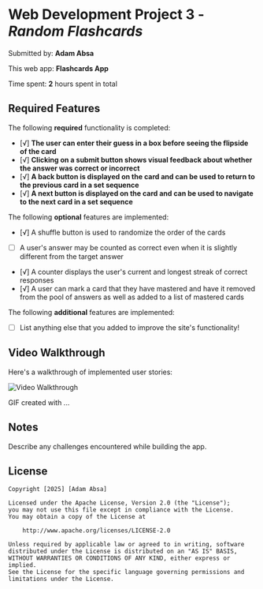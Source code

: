 # Web Development Project 3 - *Random Flashcards*

Submitted by: **Adam Absa**

This web app: **Flashcards App**

Time spent: **2** hours spent in total

## Required Features

The following **required** functionality is completed:

- [√] **The user can enter their guess in a box before seeing the flipside of the card**
- [√] **Clicking on a submit button shows visual feedback about whether the answer was correct or incorrect**
- [√] **A back button is displayed on the card and can be used to return to the previous card in a set sequence**
- [√] **A next button is displayed on the card and can be used to navigate to the next card in a set sequence**

The following **optional** features are implemented:

- [√] A shuffle button is used to randomize the order of the cards
- [ ] A user's answer may be counted as correct even when it is slightly different from the target answer
- [√] A counter displays the user's current and longest streak of correct responses
- [√] A user can mark a card that they have mastered and have it removed from the pool of answers as well as added to a list of mastered cards

The following **additional** features are implemented:

* [ ] List anything else that you added to improve the site's functionality!

## Video Walkthrough

Here's a walkthrough of implemented user stories:

<img src='https://imgur.com/Y2JeaVH.gif' title='Video Walkthrough' width='' alt='Video Walkthrough' />

<!-- Replace this with whatever GIF tool you used! -->
GIF created with ...  
<!-- Recommended tools:
[Kap](https://getkap.co/) for macOS
[ScreenToGif](https://www.screentogif.com/) for Windows
[peek](https://github.com/phw/peek) for Linux. -->

## Notes

Describe any challenges encountered while building the app.

## License

    Copyright [2025] [Adam Absa]

    Licensed under the Apache License, Version 2.0 (the "License");
    you may not use this file except in compliance with the License.
    You may obtain a copy of the License at

        http://www.apache.org/licenses/LICENSE-2.0

    Unless required by applicable law or agreed to in writing, software
    distributed under the License is distributed on an "AS IS" BASIS,
    WITHOUT WARRANTIES OR CONDITIONS OF ANY KIND, either express or implied.
    See the License for the specific language governing permissions and
    limitations under the License.
